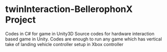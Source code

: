 # twinInteraction-BellerophonX Project
Codes in C# for game in Unity3D 
Source codes for hardware interaction based game in Unity. 
Codes are enough to run any game which has vertical take of landing vehicle controller setup in Xbox controller 
